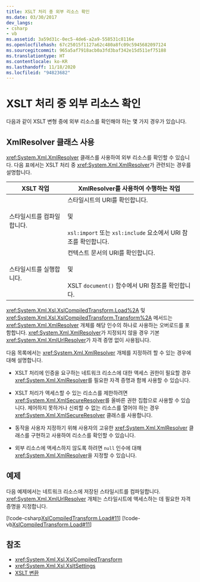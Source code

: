 ```yaml
---
title: XSLT 처리 중 외부 리소스 확인
ms.date: 03/30/2017
dev_langs:
- csharp
- vb
ms.assetid: 3a59d31c-0ec5-4de6-a2a9-558531c8116e
ms.openlocfilehash: 67c25015f1127a62c480a8fc09c5945682097124
ms.sourcegitcommit: 965a5af7918acb0a3fd3baf342e15d511ef75188
ms.translationtype: HT
ms.contentlocale: ko-KR
ms.lasthandoff: 11/18/2020
ms.locfileid: "94823682"
---
```

# <a name="resolving-external-resources-during-xslt-processing"></a>XSLT 처리 중 외부 리소스 확인
다음과 같이 XSLT 변형 중에 외부 리소스를 확인해야 하는 몇 가지 경우가 있습니다.  
  
## <a name="using-the-xmlresolver-class"></a>XmlResolver 클래스 사용  
 <xref:System.Xml.XmlResolver> 클래스를 사용하여 외부 리소스를 확인할 수 있습니다. 다음 표에서는 XSLT 처리 중 <xref:System.Xml.XmlResolver>가 관련되는 경우를 설명합니다.  
  
|XSLT 작업|XmlResolver를 사용하여 수행하는 작업|  
|---------------|--------------------------------------|  
|스타일시트를 컴파일합니다.|스타일시트의 URI를 확인합니다.<br /><br /> 및<br /><br /> `xsl:import` 또는 `xsl:include` 요소에서 URI 참조를 확인합니다.|  
|스타일시트를 실행합니다.|컨텍스트 문서의 URI를 확인합니다.<br /><br /> 및<br /><br /> XSLT `document()` 함수에서 URI 참조를 확인합니다.|  
  
 <xref:System.Xml.Xsl.XslCompiledTransform.Load%2A> 및 <xref:System.Xml.Xsl.XslCompiledTransform.Transform%2A> 메서드는 <xref:System.Xml.XmlResolver> 개체를 해당 인수의 하나로 사용하는 오버로드를 포함합니다. <xref:System.Xml.XmlResolver>가 지정되지 않을 경우 기본 <xref:System.Xml.XmlUrlResolver>가 자격 증명 없이 사용됩니다.  
  
 다음 목록에서는 <xref:System.Xml.XmlResolver> 개체를 지정하려 할 수 있는 경우에 대해 설명합니다.  
  
- XSLT 처리에 인증을 요구하는 네트워크 리소스에 대한 액세스 권한이 필요할 경우 <xref:System.Xml.XmlResolver>를 필요한 자격 증명과 함께 사용할 수 있습니다.  
  
- XSLT 처리가 액세스할 수 있는 리소스를 제한하려면 <xref:System.Xml.XmlSecureResolver>를 올바른 권한 집합으로 사용할 수 있습니다. 제어하지 못하거나 신뢰할 수 없는 리소스를 열어야 하는 경우 <xref:System.Xml.XmlSecureResolver> 클래스를 사용합니다.  
  
- 동작을 사용자 지정하기 위해 사용자의 고유한 <xref:System.Xml.XmlResolver> 클래스를 구현하고 사용하여 리소스를 확인할 수 있습니다.  
  
- 외부 리소스에 액세스하지 않도록 하려면 `null` 인수에 대해 <xref:System.Xml.XmlResolver>을 지정할 수 있습니다.  
  
## <a name="example"></a>예제  
 다음 예제에서는 네트워크 리소스에 저장된 스타일시트를 컴파일합니다. <xref:System.Xml.XmlUrlResolver> 개체는 스타일시트에 액세스하는 데 필요한 자격 증명을 지정합니다.  
  
 [!code-csharp[XslCompiledTransform.Load#11](../../../../samples/snippets/csharp/VS_Snippets_Data/XslCompiledTransform.Load/CS/Xslt_Load_v2.cs#11)]
 [!code-vb[XslCompiledTransform.Load#11](../../../../samples/snippets/visualbasic/VS_Snippets_Data/XslCompiledTransform.Load/VB/Xslt_Load_v2.vb#11)]  
  
## <a name="see-also"></a>참조

- <xref:System.Xml.Xsl.XslCompiledTransform>
- <xref:System.Xml.Xsl.XsltSettings>
- [XSLT 변환](xslt-transformations.md)
